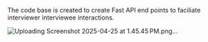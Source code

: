 The code base is created to create Fast API end points to faciliate interviewer interviewee interactions.

![Uploading Screenshot 2025-04-25 at 1.45.45 PM.png…]()
